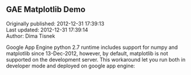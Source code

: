 ## GAE Matplotlib Demo  
Originally published: 2012-12-31 17:39:13  
Last updated: 2012-12-31 17:39:14  
Author: Dima Tisnek  
  
Google App Engine python 2.7 runtime includes support for numpy and matplotlib since 13-Dec-2012, however, by default, matplotlib is not supported on the development server.
This workaround let you run both in developer mode and deployed on google app engine: